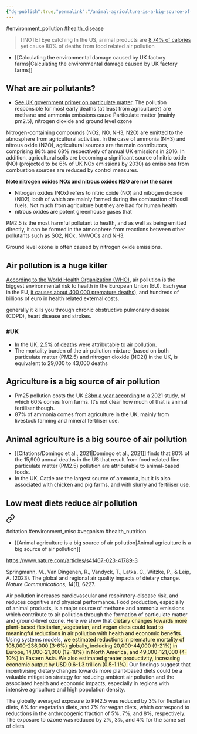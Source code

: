 ```yaml
---
{"dg-publish":true,"permalink":"/animal-agriculture-is-a-big-source-of-air-pollution/","tags":["#environment_pollution","#health_disease","#UK"],"created":"2024-04-22T13:00:24.000+01:00","updated":"2025-10-23T08:10:55.577+01:00"}
---
```


#environment_pollution  #health_disease  

> [!NOTE] Eye catching
> In the US, animal products are [8.74% of calories](https://ourworldindata.org/grapher/share-of-calories-from-animal-protein-vs-gdp-per-capita?tab=table&country=~USA) yet cause 80% of deaths from food related air pollution

- [[Calculating the environmental damage caused by UK factory farms\|Calculating the environmental damage caused by UK factory farms]] 
## What are air pollutants?
- [See UK government primer on particulate matter](https://www.gov.uk/government/statistics/air-quality-statistics/concentrations-of-particulate-matter-pm10-and-pm25).
The pollution responsible for most early deaths (at least from agriculture?) are methane and ammonia emissions cause Particulate matter (mainly pm2.5), nitrogen dioxide and ground level ozone 

Nitrogen-containing compounds (NO2, NO, NH3, N2O) are emitted to the atmosphere from agricultural activities. In the case of ammonia (NH3) and nitrous oxide (N2O), agricultural sources are the main contributors, comprising 88% and 68% respectively of annual UK emissions in 2016. In addition, agricultural soils are becoming a significant source of nitric oxide (NO) (projected to be 6% of UK NOx emissions by 2030) as emissions from combustion sources are reduced by control measures.

**Note nitrogen oxides NOx and nitrous oxides N2O are not the same**
- Nitrogen oxides (NOx) refers to nitric oxide (NO) and nitrogen dioxide (NO2), both of which are mainly formed during the combustion of fossil fuels. Not much from agriculture but they are bad for human health
- nitrous oxides are potent greenhouse gases that 

PM2.5 is the most harmful pollutant to health, and as well as being emitted directly, it can be formed in the atmosphere from reactions between other pollutants such as SO2, NOx, NMVOCs and NH3.

Ground level ozone is often caused by nitrogen oxide emissions.
## Air pollution is a huge killer
[According to the World Health Organization (WHO)](https://iris.who.int/bitstream/handle/10665/250141/9789241511353-eng.pdf?sequence=1&isAllowed=y), air pollution is the biggest environmental risk to health in the European Union (EU). Each year in the EU, [it causes about 400 000 premature deaths](https://www.eca.europa.eu/Lists/ECADocuments/SR18_23/SR_AIR_QUALITY_EN.pdf)), and hundreds of billions of euro in health related external costs. 

generally it kills you through chronic obstructive pulmonary disease (COPD), heart disease and strokes.

### #UK
- In the UK, [2.5% of deaths](https://ourworldindata.org/outdoor-air-pollution) were attributable to air pollution.
- The mortality burden of the air pollution mixture (based on both particulate matter (PM2.5) and nitrogen dioxide (NO2)) in the UK, is equivalent to 29,000 to 43,000 deaths
## Agriculture is a big source of air pollution 
- Pm25 pollution costs the UK [£8bn a year according](https://www.theguardian.com/environment/2021/nov/04/ammonia-from-farms-behind-60-of-uk-particulate-air-pollution-study) to a 2021 study, of which 60% comes from farms. It's not clear how much of that is animal fertiliser though.
- 87% of ammonia comes from agriculture in the UK, mainly from livestock farming and mineral fertiliser use. 
## Animal agriculture is a big source of air pollution
- [[Citations/Domingo et al., 2021\|Domingo et al., 2021]] finds that 80% of the 15,900 annual deaths in the US that result from food-related fine particulate matter (PM2.5) pollution are attributable to animal-based foods.
- In the UK, Cattle are the largest source of ammonia, but it is also associated with chicken and pig farms, and with slurry and fertiliser use.



## Low meat diets reduce air pollution

<div class="transclusion internal-embed is-loaded"><a class="markdown-embed-link" href="/citations/springmann-et-al-2023/" aria-label="Open link"><svg xmlns="http://www.w3.org/2000/svg" width="24" height="24" viewBox="0 0 24 24" fill="none" stroke="currentColor" stroke-width="2" stroke-linecap="round" stroke-linejoin="round" class="svg-icon lucide-link"><path d="M10 13a5 5 0 0 0 7.54.54l3-3a5 5 0 0 0-7.07-7.07l-1.72 1.71"></path><path d="M14 11a5 5 0 0 0-7.54-.54l-3 3a5 5 0 0 0 7.07 7.07l1.71-1.71"></path></svg></a><div class="markdown-embed">




#citation #environment_misc #veganism #health_nutrition

- [[Animal agriculture is a big source of air pollution\|Animal agriculture is a big source of air pollution]] 

https://www.nature.com/articles/s41467-023-41789-3

Springmann, M., Van Dingenen, R., Vandyck, T., Latka, C., Witzke, P., & Leip, A. (2023). The global and regional air quality impacts of dietary change. _Nature Communications_, _14_(1), 6227.

Air pollution increases cardiovascular and respiratory-disease risk, and reduces cognitive and physical performance. Food production, especially of animal products, is a major source of methane and ammonia emissions which contribute to air pollution through the formation of particulate matter and ground-level ozone. Here we show that <mark style="background: #FFF3A3A6;">dietary changes towards more plant-based flexitarian, vegetarian, and vegan diets could lead to meaningful reductions in air pollution with health and economic benefits</mark>. Using systems models, <mark style="background: #FFF3A3A6;">we estimated reductions in premature mortality of 108,000-236,000 (3-6%) globally, including 20,000-44,000 (9-21%) in Europe, 14,000-21,000 (12-18%) in North America, and 49,000-121,000 (4-10%) in Eastern Asia. We also estimated greater productivity, increasing economic output by USD 0.6-1.3 trillion (0.5-1.1%).</mark> Our findings suggest that incentivising dietary changes towards more plant-based diets could be a valuable mitigation strategy for reducing ambient air pollution and the associated health and economic impacts, especially in regions with intensive agriculture and high population density.

The globally averaged exposure to PM2.5 was reduced by 3% for flexitarian diets, 6% for vegetarian diets, and 7% for vegan diets, which correspond to reductions in the anthropogenic fraction of 5%, 7%, and 8%, respectively. The exposure to ozone was reduced by 2%, 3%, and 4% for the same set of diets 

</div></div>
